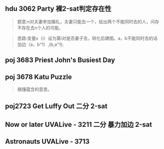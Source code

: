 ## hdu 3062 Party 裸2-sat判定存在性
>题意:n对夫妻参加婚礼，夫妻只能去一个，给出两个不能同时去的人，问存不存在去n个人的可能。

>思路:变量x（i）设为第i对是否妻子去，转化后建图。a，b不能同时去的话加边（a，b^1）,(b,a^1);

## poj 3683 Priest John's Busiest Day

## poj 3678 Katu Puzzle
>搞懂蕴含的意思。

## poj2723 Get Luffy Out 二分 2-sat

## Now or later UVALive - 3211  二分  暴力加边  2-sat

## Astronauts UVALive - 3713 

